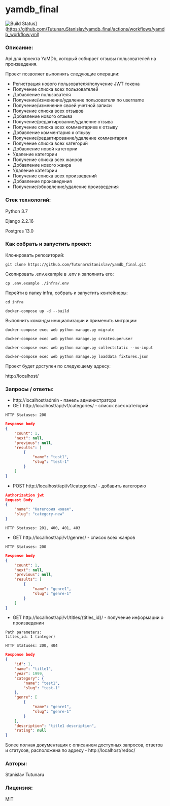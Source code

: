 # yamdb_final

![Build Status](https://github.com/TutunaruStanislav/yamdb_final/workflows/Building/badge.svg)](https://github.com/TutunaruStanislav/yamdb_final/actions/workflows/yamdb_workflow.yml)

### Описание:
Api для проекта YaMDb, который собирает отзывы пользователей на произведения.

Проект позволяет выполнять следующие операции:
* Регистрация нового пользователя/получение JWT токена
* Получение списка всех пользователей
* Добавление пользователя
* Получение/изменение/удаление пользователя по username
* Получение/изменение своей учетной записи
* Получение списка всех отзывов
* Добавление нового отзыва
* Получение/редактирование/удаление отзыва
* Получение списка всех комментариев к отзыву
* Добавление комментария к отзыву
* Получение/редактирование/удаление комментария
* Получение списка всех категорий
* Добавление новой категории
* Удаление категории
* Получение списка всех жанров
* Добавление нового жанра
* Удаление категории
* Получение списка всех произведений
* Добавление произведения
* Получение/обновление/удаление произведения

### Стек технологий:
Python 3.7

Django 2.2.16

Postgres 13.0
### Как собрать и запустить проект:

Клонировать репозиторий:

```
git clone https://github.com/TutunaruStanislav/yamdb_final.git
```

Скопировать .env.example в .env и заполнить его:

```
cp .env.example ./infra/.env
```

Перейти в папку infra, собрать и запустить контейнеры:

```
cd infra
```

```
docker-compose up -d --build
```
Выполнить команды инициализации и применить миграции:

```
docker-compose exec web python manage.py migrate
```

```
docker-compose exec web python manage.py createsuperuser
```

```
docker-compose exec web python manage.py collectstatic --no-input
```

```
docker-compose exec web python manage.py loaddata fixtures.json
```

Проект будет доступен по следующему адресу:

http://localhost/

### Запросы / ответы:

* http://localhost/admin - панель администратора
* GET http://localhost/api/v1/categories/ - список всех категорий
```
HTTP Statuses: 200
```
```json lines
Response body
{
    "count": 1,
    "next": null,
    "previous": null,
    "results": [
        {
            "name": "test1",
            "slug": "test-1"
        }
    ]
}
```

* POST http://localhost/api/v1/categories/ - добавить категорию

```json lines
Authorization jwt
Request Body
{
    "name": "Категория новая",
    "slug": "category-new"
}
```
```
HTTP Statuses: 201, 400, 401, 403
```

* GET http://localhost/api/v1/genres/ - список всех жанров

```
HTTP Statuses: 200
```
```json lines
Response body
{
    "count": 1,
    "next": null,
    "previous": null,
    "results": [
        {
            "name": "genre1",
            "slug": "genre-1"
        }
    ]
}
```

* GET http://localhost/api/v1/titles/{titles_id}/ - получение информации о произведении

```
Path parameters:
titles_id: 1 (integer)
```
```
HTTP Statuses: 200, 404
```
```json lines
Response body
{
    "id": 1,
    "name": "title1",
    "year": 1999,
    "category": {
        "name": "test1",
        "slug": "test-1"
    },
    "genre": [
        {
            "name": "genre1",
            "slug": "genre-1"
        }
    ],
    "description": "title1 description",
    "rating": null
}
```

Более полная документация с описанием доступных запросов, ответов и статусов, расположена по адресу - http://localhost/redoc/

### Авторы:
Stanislav Tutunaru

### Лицензия:

MIT
